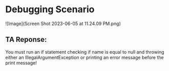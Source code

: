 # Debugging Scenario

![Image](Screen Shot 2023-06-05 at 11.24.09 PM.png)

## TA Reponse: 
You must run an if statement checking if name is equal to null and throwing either an IllegalArgumentException or printing an error message before the print message! 
